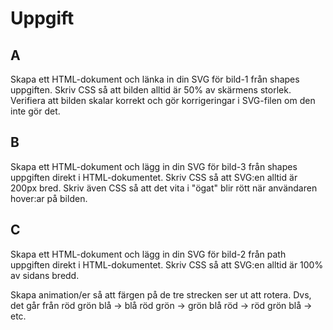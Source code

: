 # Uppgift

## A
Skapa ett HTML-dokument och länka in din SVG för bild-1 från shapes uppgiften.
Skriv CSS så att bilden alltid är 50% av skärmens storlek. Verifiera att bilden
skalar korrekt och gör korrigeringar i SVG-filen om den inte gör det.

## B
Skapa ett HTML-dokument och lägg in din SVG för bild-3 från shapes uppgiften
direkt i HTML-dokumentet. Skriv CSS så att SVG:en alltid är 200px bred.
Skriv även CSS så att det vita i "ögat" blir rött när användaren hover:ar på
bilden.

## C
Skapa ett HTML-dokument och lägg in din SVG för bild-2 från path uppgiften
direkt i HTML-dokumentet. Skriv CSS så att SVG:en alltid är 100% av sidans
bredd.

Skapa animation/er så att färgen på de tre strecken ser ut att rotera. Dvs,
det går från
röd grön blå ->
blå röd grön ->
grön blå röd ->
röd grön blå ->
etc.

